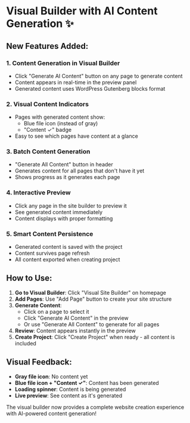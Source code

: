 # Visual Builder with AI Content Generation ✨

## New Features Added:

### 1. **Content Generation in Visual Builder**
- Click "Generate AI Content" button on any page to generate content
- Content appears in real-time in the preview panel
- Generated content uses WordPress Gutenberg blocks format

### 2. **Visual Content Indicators**
- Pages with generated content show:
  - Blue file icon (instead of gray)
  - "Content ✓" badge
- Easy to see which pages have content at a glance

### 3. **Batch Content Generation**
- "Generate All Content" button in header
- Generates content for all pages that don't have it yet
- Shows progress as it generates each page

### 4. **Interactive Preview**
- Click any page in the site builder to preview it
- See generated content immediately
- Content displays with proper formatting

### 5. **Smart Content Persistence**
- Generated content is saved with the project
- Content survives page refresh
- All content exported when creating project

## How to Use:

1. **Go to Visual Builder**: Click "Visual Site Builder" on homepage
2. **Add Pages**: Use "Add Page" button to create your site structure
3. **Generate Content**:
   - Click on a page to select it
   - Click "Generate AI Content" in the preview
   - Or use "Generate All Content" to generate for all pages
4. **Review**: Content appears instantly in the preview
5. **Create Project**: Click "Create Project" when ready - all content is included

## Visual Feedback:

- **Gray file icon**: No content yet
- **Blue file icon + "Content ✓"**: Content has been generated
- **Loading spinner**: Content is being generated
- **Live preview**: See content as it's generated

The visual builder now provides a complete website creation experience with AI-powered content generation!